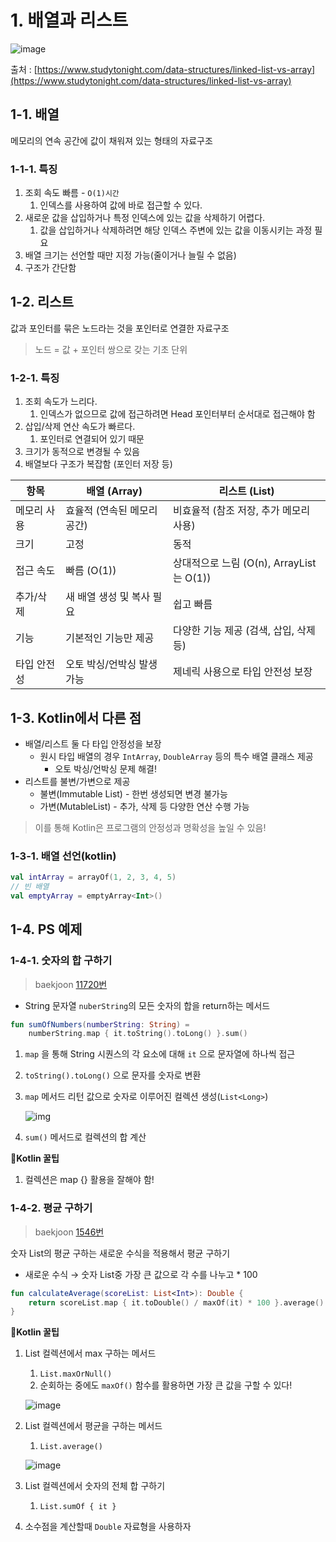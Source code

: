 # 1. 배열과 리스트

![image](https://user-images.githubusercontent.com/42997924/232517482-33d60bad-9abb-4791-b38c-36ef7331cea3.png)

출처 : [https://www.studytonight.com/data-structures/linked-list-vs-array](https://www.studytonight.com/data-structures/linked-list-vs-array)

## 1-1. 배열

메모리의 연속 공간에 값이 채워져 있는 형태의 자료구조

### 1-1-1. 특징

1. 조회 속도 빠름 - `O(1)시간`
   1. 인덱스를 사용하여 값에 바로 접근할 수 있다.
2. 새로운 값을 삽입하거나 특정 인덱스에 있는 값을 삭제하기 어렵다.
   1. 값을 삽입하거나 삭제하려면 해당 인덱스 주변에 있는 값을 이동시키는 과정 필요
3. 배열 크기는 선언할 때만 지정 가능(줄이거나 늘릴 수 없음)
4. 구조가 간단함

## 1-2. 리스트

값과 포인터를 묶은 노드라는 것을 포인터로 연결한 자료구조

> 노드 = 값 + 포인터 쌍으로 갖는 기초 단위

### 1-2-1. 특징

1. 조회 속도가 느리다.
   1. 인덱스가 없으므로 값에 접근하려면 Head 포인터부터 순서대로 접근해야 함
2. 삽입/삭제 연산 속도가 빠르다.
   1. 포인터로 연결되어 있기 때문
3. 크기가 동적으로 변경될 수 있음
4. 배열보다 구조가 복잡함 (포인터 저장 등)


| 항목        | 배열 (Array)                | 리스트 (List)                            |
| ----------- | --------------------------- | ---------------------------------------- |
| 메모리 사용 | 효율적 (연속된 메모리 공간) | 비효율적 (참조 저장, 추가 메모리 사용)   |
| 크기        | 고정                        | 동적                                     |
| 접근 속도   | 빠름 (O(1))                 | 상대적으로 느림 (O(n), ArrayList는 O(1)) |
| 추가/삭제   | 새 배열 생성 및 복사 필요   | 쉽고 빠름                                |
| 기능        | 기본적인 기능만 제공        | 다양한 기능 제공 (검색, 삽입, 삭제 등)   |
| 타입 안전성 | 오토 박싱/언박싱 발생 가능  | 제네릭 사용으로 타입 안전성 보장         |

## 1-3. Kotlin에서 다른 점

- 배열/리스트 둘 다 타입 안정성을 보장
  - 원시 타입 배열의 경우 `IntArray`, `DoubleArray` 등의  특수 배열 클래스 제공
    - 오토 박싱/언박싱 문제 해결!
- 리스트를 불변/가변으로 제공
  - 불변(Immutable List) - 한번 생성되면 변경 불가능
  - 가변(MutableList) - 추가, 삭제 등 다양한 연산 수행 가능

> 이를 통해 Kotlin은 프로그램의 안정성과 명확성을 높일 수 있음!

### 1-3-1. 배열 선언(kotlin)

```kotlin
val intArray = arrayOf(1, 2, 3, 4, 5)
// 빈 배열 
val emptyArray = emptyArray<Int>()
```

## 1-4. PS 예제

### 1-4-1. 숫자의 합 구하기

> baekjoon [11720번](https://www.acmicpc.net/problem/11720)

- String 문자열 `nuberString`의 모든 숫자의 합을 return하는 메서드

```kotlin
fun sumOfNumbers(numberString: String) =
    numberString.map { it.toString().toLong() }.sum()
```

1. `map` 을 통해 String 시퀀스의 각 요소에 대해 `it` 으로 문자열에 하나씩 접근
2. `toString().toLong()` 으로 문자를 숫자로 변환
3. `map` 메서드 리턴 값으로 숫자로 이루어진 컬렉션 생성(`List<Long>`)

   ![img](https://user-images.githubusercontent.com/42997924/232517868-ec73766d-505e-49a6-afb3-ef644de949d6.png)
4. `sum()` 메서드로 컬렉션의 합 계산

**🍯Kotlin 꿀팁**

1. 컬렉션은 map {} 활용을 잘해야 함!

### 1-4-2. 평균 구하기

> baekjoon [1546번](https://www.acmicpc.net/problem/1546)

숫자 List의 평균 구하는 새로운 수식을 적용해서 평균 구하기

- 새로운 수식 → 숫자 List중 가장 큰 값으로 각 수를 나누고 * 100

```kotlin
fun calculateAverage(scoreList: List<Int>): Double {
    return scoreList.map { it.toDouble() / maxOf(it) * 100 }.average()
}
```

**🍯Kotlin 꿀팁**

1. List 컬렉션에서 max 구하는 메서드

   1. `List.maxOrNull()`
   2. 순회하는 중에도 `maxOf()` 함수를 활용하면 가장 큰 값을 구할 수 있다!

   ![image](https://user-images.githubusercontent.com/42997924/232518313-f8bad86a-ee20-4d1c-9f37-2270ca8c9c9a.png)
2. List 컬렉션에서 평균을 구하는 메서드

   1. `List.average()`

   ![image](https://user-images.githubusercontent.com/42997924/232518361-2268b131-bc1d-43a3-8d48-597234c280d3.png)
3. List 컬렉션에서 숫자의 전체 합 구하기

   1. `List.sumOf { it }`
4. 소수점을 계산할때 `Double` 자료형을 사용하자
